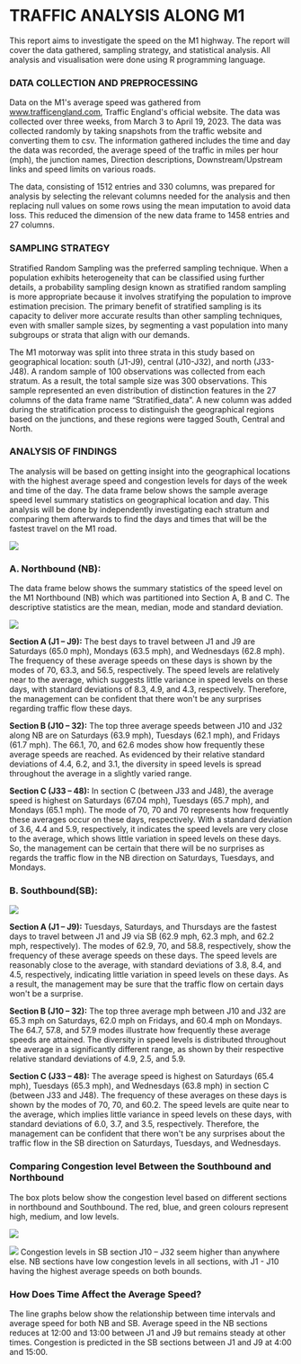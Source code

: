 # TRAFFIC ANALYSIS ALONG M1

This report aims to investigate the speed on the M1 highway. The report will cover the data gathered, sampling strategy, and statistical analysis. All analysis and visualisation were done using R programming language.

### DATA COLLECTION AND PREPROCESSING
Data on the M1's average speed was gathered from www.trafficengland.com, Traffic England's official website. The data was collected over three weeks, from March 3 to April 19, 2023. The data was collected randomly by taking snapshots from the traffic website and converting them to csv. The information gathered includes the time and day the data was recorded, the average speed of the traffic in miles per hour (mph), the junction names, Direction descriptions, Downstream/Upstream links and speed limits on various roads.

The data, consisting of 1512 entries and 330 columns, was prepared for analysis by selecting the relevant columns needed for the analysis and then replacing null values on some rows using the mean imputation to avoid data loss. This reduced the dimension of the new data frame to 1458 entries and 27 columns.

### SAMPLING STRATEGY
Stratified Random Sampling was the preferred sampling technique. When a population exhibits heterogeneity that can be classified using further details, a probability sampling design known as stratified random sampling is more appropriate because it involves stratifying the population to improve estimation precision. The primary benefit of stratified sampling is its capacity to deliver more accurate results than other sampling techniques, even with smaller sample sizes, by segmenting a vast population into many subgroups or strata that align with our demands.

The M1 motorway was split into three strata in this study based on geographical location: south (J1-J9), central (J10-J32), and north (J33-J48). A random sample of 100 observations was collected from each stratum. As a result, the total sample size was 300 observations. This sample represented an even distribution of distinction features in the 27 columns of the data frame name “Stratified_data”. A new column was added during the stratification process to distinguish the geographical regions based on the junctions, and these regions were tagged South, Central and North.

### ANALYSIS OF FINDINGS
The analysis will be based on getting insight into the geographical locations with the highest average speed and congestion levels for days of the week and time of the day. The data frame below shows the sample average speed level summary statistics on geographical location and day. This analysis will be done by independently investigating each stratum and comparing them afterwards to find the days and times that will be the fastest travel on the M1 road.

![](https://github.com/odogwu25/Traffic-Analysis/blob/main/images/summary%20stat.png)


### A. Northbound (NB):
The data frame  below shows the summary statistics of the speed level on the M1 Northbound (NB) which was partitioned into Section A, B and C. The descriptive statistics are the mean, median, mode and standard deviation.

![](https://github.com/odogwu25/Traffic-Analysis/blob/main/images/NB%20dataframe.png)

**Section A (J1 – J9):** The best days to travel between J1 and J9 are Saturdays (65.0 mph), Mondays (63.5 mph), and Wednesdays (62.8 mph). The frequency of these average speeds on these days is shown by the modes of 70, 63.3, and 56.5, respectively. The speed levels are relatively near to the average, which suggests little variance in speed levels on these days, with standard deviations of 8.3, 4.9, and 4.3, respectively. Therefore, the management can be confident that there won't be any surprises regarding traffic flow these days.

**Section B (J10 – 32):** The top three average speeds between J10 and J32 along NB are on Saturdays (63.9 mph), Tuesdays (62.1 mph), and Fridays (61.7 mph). The 66.1, 70, and 62.6 modes show how frequently these average speeds are reached. As evidenced by their relative standard deviations of 4.4, 6.2, and 3.1, the diversity in speed levels is spread throughout the average in a slightly varied range.

**Section C (J33 – 48):** In section C (between J33 and J48), the average speed is highest on Saturdays (67.04 mph), Tuesdays (65.7 mph), and Mondays (65.1 mph). The mode of 70, 70 and 70 represents how frequently these averages occur on these days, respectively. With a standard deviation of 3.6, 4.4 and 5.9, respectively, it indicates the speed levels are very close to the average, which shows little variation in speed levels on these days. So, the management can be certain that there will be no surprises as regards the traffic flow in the NB direction on Saturdays, Tuesdays, and Mondays.

### B. Southbound(SB):
![](https://github.com/odogwu25/Traffic-Analysis/blob/main/images/Southbound%20dataframe.png)

**Section A (J1 – J9):** Tuesdays, Saturdays, and Thursdays are the fastest days to travel between J1 and J9 via SB (62.9 mph, 62.3 mph, and 62.2 mph, respectively). The modes of 62.9, 70, and 58.8, respectively, show the frequency of these average speeds on these days. The speed levels are reasonably close to the average, with standard deviations of 3.8, 8.4, and 4.5, respectively, indicating little variation in speed levels on these days. As a result, the management may be sure that the traffic flow on certain days won't be a surprise.

**Section B (J10 – 32):** The top three average mph between J10 and J32 are 65.3 mph on Saturdays, 62.0 mph on Fridays, and 60.4 mph on Mondays. The 64.7, 57.8, and 57.9 modes illustrate how frequently these average speeds are attained. The diversity in speed levels is distributed throughout the average in a significantly different range, as shown by their respective relative standard deviations of 4.9, 2.5, and 5.9.

**Section C (J33 – 48):** The average speed is highest on Saturdays (65.4 mph), Tuesdays (65.3 mph), and Wednesdays (63.8 mph) in section C (between J33 and J48). The frequency of these averages on these days is shown by the modes of 70, 70, and 60.2. The speed levels are quite near to the average, which implies little variance in speed levels on these days, with standard deviations of 6.0, 3.7, and 3.5, respectively. Therefore, the management can be confident that there won't be any surprises about the traffic flow in the SB direction on Saturdays, Tuesdays, and Wednesdays.


### Comparing Congestion level Between the Southbound and Northbound
The box plots below show the congestion level based on different sections in northbound and Southbound. The red, blue, and green colours represent high, medium, and low levels.

![](https://github.com/odogwu25/Traffic-Analysis/blob/main/images/NB%20boxplot.png)

![](https://github.com/odogwu25/Traffic-Analysis/blob/main/images/SB%20boxplot.png)
Congestion levels in SB section J10 – J32 seem higher than anywhere else. NB sections have low congestion levels in all sections, with J1 - J10 having the highest average speeds on both bounds.

### How Does Time Affect the Average Speed?
The line graphs below show the relationship between time intervals and average speed for both NB and SB. Average speed in the NB sections reduces at 12:00 and 13:00 between J1 and J9 but remains steady at other times. Congestion is predicted in the SB sections between J1 and J9 at 4:00 and 15:00.
